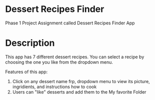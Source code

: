 # Dessert Recipes Finder
Phase 1 Project Assignment called Dessert Recipes Finder App

# Description 
This app has 7 different dessert recipes. You can select a recipe by choosing the one you like from the dropdown menu. 

Features of this app:

1. Click on any dessert name frp, dropdown menu to view its picture, ingridients, and instructions how to cook
2. Users can "like" desserts and add them to the My favorite Folder 